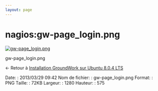 ```yaml
---
layout: page
---
```


nagios:gw-page\_login.png
=========================

[![gw-page\_login.png](..//assets/media/nagios/gw-page_login.png@cache=&w=900&h=404 "gw-page_login.png")](..//assets/media/nagios/gw-page_login.png@cache= "Afficher le fichier original")

gw-page\_login.png

← Retour à [Installation GroundWork sur Ubuntu 8.0.4
LTS](../../groundwork/groundwork-ubuntu-install.html "groundwork:groundwork-ubuntu-install")

Date:
:   2013/03/29 09:42
Nom de fichier:
:   gw-page\_login.png
Format:
:   PNG
Taille:
:   72KB
Largeur:
:   1280
Hauteur:
:   575

